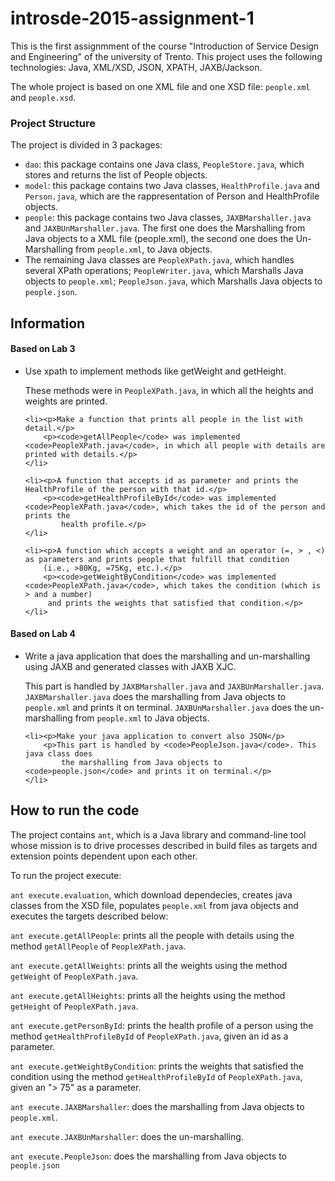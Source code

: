 <h1>introsde-2015-assignment-1</h1>

This is the first assignmment of the course "Introduction of Service Design and Engineering" of the university of Trento.
This project uses the following technologies: Java, XML/XSD, JSON, XPATH, JAXB/Jackson.

The whole project is based on one XML file and one XSD file: <code>people.xml</code> and <code>people.xsd</code>.

<h3>Project Structure</h3>

The project is divided in 3 packages:

<ul>
	<li><code>dao</code>: this package contains one Java class, <code>PeopleStore.java</code>, which stores and returns the list of People objects.</li>
	<li><code>model</code>: this package contains two Java classes, <code>HealthProfile.java</code> and <code>Person.java</code>, which are the 
	rappresentation of Person and HealthProfile objects.</li>
	<li><code>people</code>: this package contains two Java classes, <code>JAXBMarshaller.java</code> and <code>JAXBUnMarshaller.java</code>. The
	first one does the Marshalling from Java objects to a XML file (people.xml), the second one does the Un-Marshalling from <code>people.xml</code>, 
	to Java objects.</li>
	<li>The remaining Java classes are <code>PeopleXPath.java</code>, which handles several XPath operations; <code>PeopleWriter.java</code>, 
	which Marshalls Java objects to <code>people.xml</code>; <code>PeopleJson.java</code>, which Marshalls Java objects to <code>people.json</code>.</li>
</ul>

<h2>Information</h2>

<h4>Based on Lab 3</h4>

<ul>
	<li><p>Use xpath to implement methods like getWeight and getHeight.</p>
		<p>These methods were in <code>PeopleXPath.java</code>, in which all the heights and weights are printed.</p>
	</li>

	<li><p>Make a function that prints all people in the list with detail.</p>
		<p><code>getAllPeople</code> was implemented <code>PeopleXPath.java</code>, in which all people with details are printed with details.</p>
	</li>

	<li><p>A function that accepts id as parameter and prints the HealthProfile of the person with that id.</p>
		<p><code>getHealthProfileById</code> was implemented <code>PeopleXPath.java</code>, which takes the id of the person and prints the 
			health profile.</p>
	</li>

	<li><p>A function which accepts a weight and an operator (=, > , <) as parameters and prints people that fulfill that condition 
		(i.e., >80Kg, =75Kg, etc.).</p>
		<p><code>getWeightByCondition</code> was implemented <code>PeopleXPath.java</code>, which takes the condition (which is > and a number)
		 and prints the weights that satisfied that condition.</p>
	</li>
</ul>

<h4>Based on Lab 4</h4>

<ul>
	<li><p>Write a java application that does the marshalling and un-marshalling using JAXB and generated classes with JAXB XJC.</p>
		<p>This part is handled by <code>JAXBMarshaller.java</code> and <code>JAXBUnMarshaller.java</code>. <code>JAXBMarshaller.java</code> does 
			the marshalling from Java objects to <code>people.xml</code> and prints it on terminal. <code>JAXBUnMarshaller.java</code> does 
			the un-marshalling from <code>people.xml</code> to Java objects.</p>
	</li>

	<li><p>Make your java application to convert also JSON</p>
		<p>This part is handled by <code>PeopleJson.java</code>. This java class does 
			the marshalling from Java objects to <code>people.json</code> and prints it on terminal.</p>
	</li>
</ul>


<h2>How to run the code</h2>

The project contains <code>ant</code>, which is a Java library and command-line tool whose mission is to drive processes described in build files 
as targets and extension points dependent upon each other.

To run the project execute:

<code>ant execute.evaluation</code>, which download dependecies, creates java classes from the XSD file, populates <code>people.xml</code> from
 java objects and executes the targets described below:

<code>ant execute.getAllPeople</code>: prints all the people with details using the method <code>getAllPeople</code> of <code>PeopleXPath.java</code>.

<code>ant execute.getAllWeights</code>: prints all the weights using the method <code>getWeight</code> of 
	<code>PeopleXPath.java</code>.

<code>ant execute.getAllHeights</code>: prints all the heights using the method <code>getHeight</code> of 
	<code>PeopleXPath.java</code>.

<code>ant execute.getPersonById</code>: prints the health profile of a person using the method <code>getHealthProfileById</code> of 
	<code>PeopleXPath.java</code>, given an id as a parameter.

<code>ant execute.getWeightByCondition</code>: prints the weights that satisfied the condition using the method <code>getHealthProfileById</code> of 
	<code>PeopleXPath.java</code>, given an "> 75" as a parameter.

<code>ant execute.JAXBMarshaller</code>: does the marshalling from Java objects to <code>people.xml</code>.

<code>ant execute.JAXBUnMarshaller</code>: does the un-marshalling.

<code>ant execute.PeopleJson</code>: does the marshalling from Java objects to <code>people.json</code>
